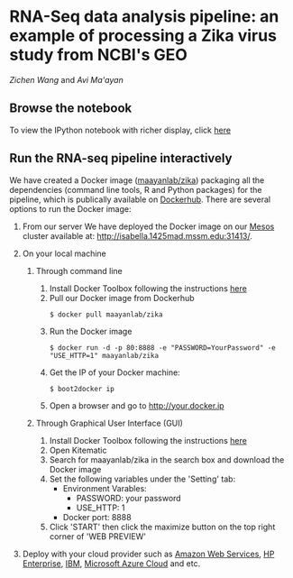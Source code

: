 # RNA-Seq data analysis pipeline: an example of processing a Zika virus study from NCBI's GEO

_Zichen Wang_ and _Avi Ma'ayan_

## Browse the notebook

To view the IPython notebook with richer display, click [here](http://nbviewer.jupyter.org/github/maayanlab/Zika-RNAseq-Pipeline/blob/master/Zika.ipynb)

## Run the RNA-seq pipeline interactively

We have created a Docker image ([maayanlab/zika](https://hub.docker.com/r/maayanlab/zika/)) packaging all the dependencies (command line tools, R and Python packages) for the pipeline, which is publically available on [Dockerhub](https://hub.docker.com/). There are several options to run the Docker image:

1. From our server
	We have deployed the Docker image on our [Mesos](http://mesos.apache.org/) cluster available at: http://isabella.1425mad.mssm.edu:31413/.

2. On your local machine
	1. Through command line
		1. Install Docker Toolbox following the instructions [here](https://www.docker.com/products/docker-toolbox) 
		2. Pull our Docker image from Dockerhub   
			```
			$ docker pull maayanlab/zika
			```
		3. Run the Docker image   
			```
			$ docker run -d -p 80:8888 -e "PASSWORD=YourPassword" -e "USE_HTTP=1" maayanlab/zika
			```
		4. Get the IP of your Docker machine:   
			```
			$ boot2docker ip
			```
		5. Open a browser and go to http://your.docker.ip

	2. Through Graphical User Interface (GUI)
		1. Install Docker Toolbox following the instructions [here](https://www.docker.com/products/docker-toolbox) 
		2. Open Kitematic
		3. Search for maayanlab/zika in the search box and download the Docker image
		4. Set the following variables under the 'Setting' tab:
			+ Environment Varables: 
				+ PASSWORD: your password
				+ USE_HTTP: 1
			+ Docker port: 8888
		5. Click 'START' then click the maximize button on the top right corner of 'WEB PREVIEW'

3. Deploy with your cloud provider such as [Amazon Web Services](https://www.docker.com/aws), [HP Enterprise](https://www.docker.com/aws), [IBM](https://www.docker.com/IBM), [Microsoft Azure Cloud](https://www.docker.com/microsoft) and etc.

